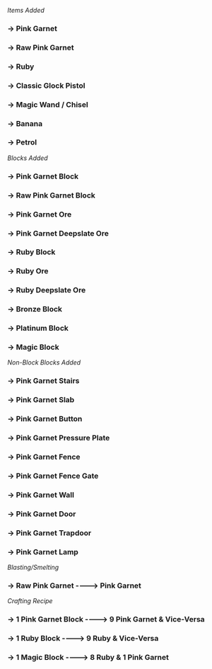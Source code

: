 *Items Added*

### -> Pink Garnet

### -> Raw Pink Garnet

### -> Ruby

### -> Classic Glock Pistol

### -> Magic Wand / Chisel

### -> Banana 

### -> Petrol 

*Blocks Added*

### -> Pink Garnet Block
### -> Raw Pink Garnet Block
### -> Pink Garnet Ore
### -> Pink Garnet Deepslate Ore
### -> Ruby Block
### -> Ruby Ore
### -> Ruby Deepslate Ore 
### -> Bronze Block
### -> Platinum Block
### -> Magic Block

*Non-Block Blocks Added*

### -> Pink Garnet Stairs
### -> Pink Garnet Slab
### -> Pink Garnet Button
### -> Pink Garnet Pressure Plate
### -> Pink Garnet Fence
### -> Pink Garnet Fence Gate
### -> Pink Garnet Wall
### -> Pink Garnet Door
### -> Pink Garnet Trapdoor
### -> Pink Garnet Lamp

*Blasting/Smelting*

### -> Raw Pink Garnet ----> Pink Garnet

*Crafting Recipe* 

### -> 1 Pink Garnet Block ----> 9 Pink Garnet & Vice-Versa
### -> 1 Ruby Block ----> 9 Ruby & Vice-Versa
### -> 1 Magic Block ----> 8 Ruby & 1 Pink Garnet

